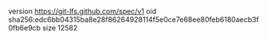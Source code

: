 version https://git-lfs.github.com/spec/v1
oid sha256:edc6bb04315ba8e28f86264928114f5e0ce7e68ee80feb6180aecb3f0fb6e9cb
size 12582
